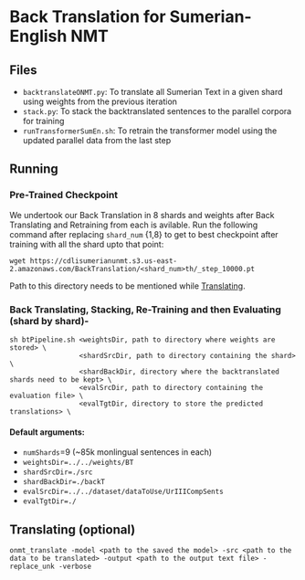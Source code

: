 # Back Translation for Sumerian-English NMT

## Files
- ```backtranslateONMT.py```: To translate all Sumerian Text in a given shard using weights from the previous iteration
- ```stack.py```: To stack the backtranslated sentences to the parallel corpora for training
- ```runTransformerSumEn.sh```: To retrain the transformer model using the updated parallel data from the last step

## Running

### Pre-Trained Checkpoint

We undertook our Back Translation in 8 shards and weights after Back Translating and Retraining from each is avilable. Run the following command after replacing ```shard_num``` {1,8} to get to best checkpoint after training with all the shard upto that point:

```
wget https://cdlisumerianunmt.s3.us-east-2.amazonaws.com/BackTranslation/<shard_num>th/_step_10000.pt
```

Path to this directory needs to be mentioned while [Translating](https://github.com/cdli-gh/Unsupervised-NMT-for-Sumerian-English/blob/master/translation/backtransformer-onmt/README.md#translating-optional).

### Back Translating, Stacking, Re-Training and then Evaluating (shard by shard)-

```
sh btPipeline.sh <weightsDir, path to directory where weights are stored> \
                 <shardSrcDir, path to directory containing the shard> \
                 <shardBackDir, directory where the backtranslated shards need to be kept> \
                 <evalSrcDir, path to directory containing the evaluation file> \
                 <evalTgtDir, directory to store the predicted translations> \
``` 

#### Default arguments:

- ```numShards```=9 (~85k monlingual sentences in each)
- ```weightsDir=../../weights/BT```
- ```shardSrcDir=./src```
- ```shardBackDir=./backT```
- ```evalSrcDir=../../dataset/dataToUse/UrIIICompSents```
- ```evalTgtDir=./```

## Translating (optional)

```
onmt_translate -model <path to the saved the model> -src <path to the data to be translated> -output <path to the output text file> -replace_unk -verbose
```
